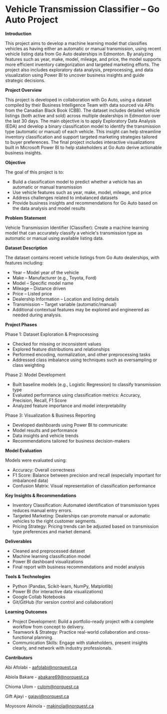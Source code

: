 # Vehicle Transmission Classifier – Go Auto Project

**Introduction**

This project aims to develop a machine learning model that classifies vehicles as having either an automatic or manual transmission, using recent vehicle listing data from Go Auto dealerships in Edmonton. By analyzing features such as year, make, model, mileage, and price, the model supports more efficient inventory categorization and targeted marketing efforts. The project also includes exploratory data analysis, preprocessing, and data visualization using Power BI to uncover business insights and guide strategic decisions.


**Project Overview**

This project is developed in collaboration with Go Auto, using a dataset compiled by their Business Intelligence Team with data sourced via APIs from the Canadian Black Book (CBB). The dataset includes detailed vehicle listings (both active and sold) across multiple dealerships in Edmonton over the last 30 days. The main objective is to apply Exploratory Data Analysis (EDA) and develop a binary classification model to identify the transmission type (automatic or manual) of each vehicle. This insight can help streamline inventory classification and support targeted marketing strategies tailored to buyer preferences. The final project includes interactive visualizations built in Microsoft Power BI to help stakeholders at Go Auto derive actionable business insights.

**Objective**

The goal of this project is to:
- Build a classification model to predict whether a vehicle has an automatic or manual transmission
- Use vehicle features such as year, make, model, mileage, and price
- Address challenges related to imbalanced datasets
- Provide business insights and recommendations for Go Auto based on the data analysis and model results

**Problem Statement**

Vehicle Transmission Identifier (Classifier):
Create a machine learning model that can accurately classify a vehicle's transmission type as automatic or manual using available listing data.

**Dataset Description**

The dataset contains recent vehicle listings from Go Auto dealerships, with features including:
- Year – Model year of the vehicle
- Make – Manufacturer (e.g., Toyota, Ford)
- Model – Specific model name
- Mileage – Distance driven
- Price – Listed price
- Dealership Information – Location and listing details
- Transmission – Target variable (automatic/manual)
- Additional contextual features may be explored and engineered as needed during analysis.

**Project Phases**

Phase 1: Dataset Exploration & Preprocessing

- Checked for missing or inconsistent values
- Explored feature distributions and relationships
- Performed encoding, normalization, and other preprocessing tasks
- Addressed class imbalance using techniques such as oversampling or class weighting

Phase 2: Model Development

- Built baseline models (e.g., Logistic Regression) to classify transmission type
- Evaluated performance using classification metrics: Accuracy, Precision, Recall, F1 Score
- Analyzed feature importance and model interpretability


Phase 3: Visualization & Business Reporting

- Developed dashboards using Power BI to communicate:
- Model results and performance
- Data insights and vehicle trends
- Recommendations tailored for business decision-makers

**Model Evaluation**

Models were evaluated using:
- Accuracy: Overall correctness
- F1 Score: Balance between precision and recall (especially important for imbalanced data)
- Confusion Matrix: Visual representation of classification performance

**Key Insights & Recommendations**

- Inventory Classification: Automated identification of transmission types reduces manual entry errors.
- Targeted Marketing: Dealerships can promote manual or automatic vehicles to the right customer segments.
- Pricing Strategy: Pricing trends can be adjusted based on transmission type preferences and market demand.

**Deliverables**

- Cleaned and preprocessed dataset
- Machine learning classification model
- Power BI dashboard visualizations
- Final report with business recommendations and model analysis

**Tools & Technologies**

- Python (Pandas, Scikit-learn, NumPy, Matplotlib)
- Power BI (for interactive data visualizations)
- Google Collab Notebooks
- Git/GitHub (for version control and collaboration)

**Learning Outcomes**

- Project Development: Build a portfolio-ready project with a complete workflow from concept to delivery.
- Teamwork & Strategy: Practice real-world collaboration and cross-functional planning.
- Communication Skills: Engage with stakeholders, present insights clearly, and network with industry professionals.

**Contributors**

Abi Afolabi - aafolabi@norquest.ca

Abiola Bakare - abakare69@norquest.ca

Chioma Ulom - culom@norquest.ca

Gift Ajayi - gajayi@norquest.ca

Moyosore Akinola - makinola@norquest.ca
